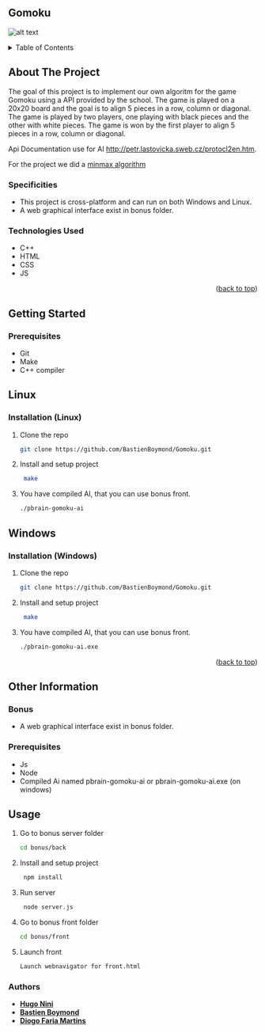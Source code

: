 ## Gomoku

<img src="https://i.postimg.cc/W3ZJfJZ1/gomoku.png" alt="alt text">

<a name="readme-top"></a>

<!-- TABLE OF CONTENTS -->
<details>
  <summary>Table of Contents</summary>
  <ol>
    <li>
      <a href="#about-the-project">About The Project</a>
      <ul>
        <li><a href="#specificities">Specificities</a></li>
        <li><a href="#technologies-used">Technologies Used</a></li>
      </ul>
    </li>
    <li>
      <a href="#getting-started">Getting Started</a>
      <ul>
        <li><a href="#installation-linux">Installation (Linux)</a></li>
        <li><a href="#installation-windows">Installation (Windows)</a></li>
      </ul>
      <a href="#other-information">Other Information</a>
      <ul>
        <li><a href="#authors">Authors</a></li>
      </ul>
    </li>
  </ol>
</details>


<!-- ABOUT THE PROJECT -->
## About The Project

The goal of this project is to implement our own algoritm for the game Gomoku using a API provided by the school. The game is played on a 20x20 board and the goal is to align 5 pieces in a row, column or diagonal. The game is played by two players, one playing with black pieces and the other with white pieces. The game is won by the first player to align 5 pieces in a row, column or diagonal.

Api Documentation use for AI http://petr.lastovicka.sweb.cz/protocl2en.htm.

For the project we did a [minmax algorithm](https://fr.wikipedia.org/wiki/Algorithme_minimax) 

### Specificities

- This project is cross-platform and can run on both Windows and Linux.
- A web graphical interface exist in bonus folder.

### Technologies Used

- C++
- HTML
- CSS
- JS

<p align="right">(<a href="#readme-top">back to top</a>)</p>



<!-- GETTING STARTED -->
## Getting Started

### Prerequisites

- Git
- Make
- C++ compiler

## Linux

### Installation (Linux)

1. Clone the repo
   ```sh
   git clone https://github.com/BastienBoymond/Gomoku.git
   ```
2. Install and setup project
   ```sh
    make
   ```
3. You have compiled AI, that you can use bonus front.
   ```sh
   ./pbrain-gomoku-ai
   ```
## Windows

### Installation (Windows)

1. Clone the repo
   ```sh
   git clone https://github.com/BastienBoymond/Gomoku.git
   ```

2. Install and setup project
   ```sh
    make
   ```

3. You have compiled AI, that you can use bonus front.
   ```sh
   ./pbrain-gomoku-ai.exe
   ```
<p align="right">(<a href="#readme-top">back to top</a>)</p>

## Other Information

### Bonus

- A web graphical interface exist in bonus folder.

### Prerequisites

- Js
- Node
- Compiled Ai named pbrain-gomoku-ai or pbrain-gomoku-ai.exe (on windows)


## Usage

1. Go to bonus server folder
   ```sh
   cd bonus/back
   ```
2. Install and setup project
   ```sh
    npm install
   ```
3. Run server
   ```sh
    node server.js
    ```
4. Go to bonus front folder
    ```sh
    cd bonus/front
    ```
5. Launch front
    ```sh
    Launch webnavigator for front.html
    ```
 ### Authors
 * <strong><a href="https://github.com/Carpetic">Hugo Nini</a></strong>
 * <strong><a href="https://github.com/BastienBoymond">Bastien Boymond</a></strong>
 * <strong><a href="https://github.com/Lyne986">Diogo Faria Martins</a></strong>
